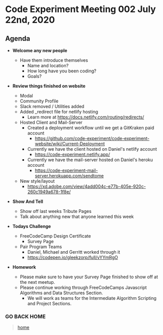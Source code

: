 # Code Experiment Meeting 002 July 22nd, 2020

## Agenda
- **Welcome any new people**
  - Have them introduce themselves
    - Name and location?
    - How long have you been coding?
    - Goals?


- **Review things finished on website**
  - Modal
  - Community Profile
  - Slack removed / Utilities added
  - Added _redirect file for netlify hosting
    - Learn more at https://docs.netlify.com/routing/redirects/
  - Hosted Client and Mail-Server
    - Created a deployment workflow until we get a GitKraken paid account
      - https://github.com/code-experiment/code-experiment-website/wiki/Current-Deployment
    - Currently we have the client hosted on Daniel's netlify account
      - https://code-experiment.netlify.app/
    - Currently we have the mail-server hosted on Daniel's heroku account
      - https://code-experiment-mail-server.herokuapp.com/sendtome
  - New style/layout
    - https://xd.adobe.com/view/4add004c-e77b-405e-920c-260c1949a678-1f8e/


- **Show And Tell**
  - Show off last weeks Tribute Pages
  - Talk about anything new that anyone learned this week


- **Todays Challenge**
  - FreeCodeCamp Design Certificate
    - Survey Page
  - Pair Program Teams
    - Daniel, Michael and Gerritt worked through it
    - https://codepen.io/gleekzorp/full/vYYmRgO


- **Homework**
  - Please make sure to have your Survey Page finished to show off at the next meetup.
  - Please continue working through FreeCodeCamps Javascript Algorithms and Data Structures Section.
    - We will work as teams for the Intermediate Algorithm Scripting and Project Sections.


### GO BACK HOME
> [home](../../../readme.md)